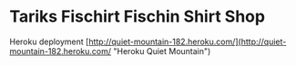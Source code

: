 Tariks Fischirt Fischin Shirt Shop
====================================================

Heroku deployment
[http://quiet-mountain-182.heroku.com/](http://quiet-mountain-182.heroku.com/ "Heroku Quiet Mountain")

